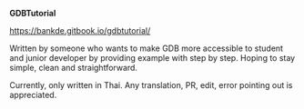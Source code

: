 **GDBTutorial**

https://bankde.gitbook.io/gdbtutorial/  

Written by someone who wants to make GDB more accessible to student and junior developer by providing example with step by step. Hoping to stay simple, clean and straightforward.  

Currently, only written in Thai. Any translation, PR, edit, error pointing out is appreciated.
